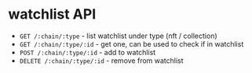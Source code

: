 # watchlist API
- `GET /:chain/:type` - list watchlist under type (nft / collection)
- `GET /:chain/:type/:id` - get one, can be used to check if in watchlist
- `POST /:chain/:type/:id` - add to watchlist
- `DELETE /:chain/:type/:id` - remove from watchlist

